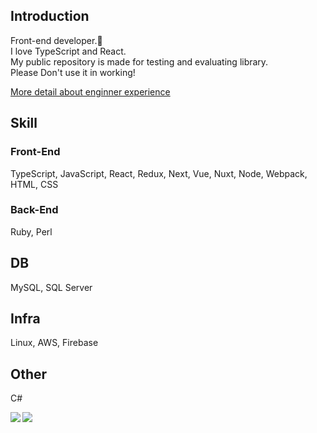 ## Introduction

Front-end developer.🙂 <br />
I love TypeScript and React. <br />
My public repository is made for testing and evaluating library. <br />
Please Don't use it in working!

<a href="https://k-puppeteer.com">
  More detail about enginner experience
</a>

## Skill

### Front-End
TypeScript, JavaScript, React, Redux, Next, Vue, Nuxt, Node, Webpack, HTML, CSS

### Back-End
Ruby, Perl

## DB
MySQL, SQL Server


## Infra
Linux, AWS, Firebase

## Other
C#


<a href="https://github.com/Bookman0001">
  <img align="left" src="https://github-readme-stats.vercel.app/api?username=Bookman0001&count_private=true&show_icons=true" />
</a>
<a href="https://github.com/Bookman0001">
  <img align="left" src="https://github-readme-stats.vercel.app/api/top-langs/?username=Bookman0001" />
</a>
